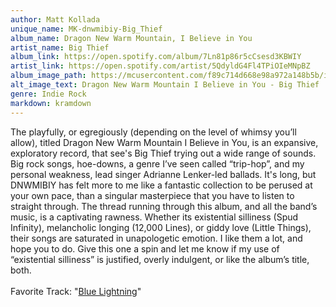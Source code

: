 ```yaml
---
author: Matt Kollada
unique_name: MK-dnwmibiy-Big_Thief
album_name: Dragon New Warm Mountain, I Believe in You
artist_name: Big Thief
album_link: https://open.spotify.com/album/7Ln81p86r5cCsesd3KBWIY
artist_link: https://open.spotify.com/artist/5QdyldG4Fl4TPiOIeMNpBZ
album_image_path: https://mcusercontent.com/f89c714d668e98a972a148b5b/images/d8ddef87-b281-b8c5-7b6f-9560c068ba2f.jpeg
alt_image_text: Dragon New Warm Mountain I Believe in You - Big Thief
genre: Indie Rock
markdown: kramdown
---
```


The playfully, or egregiously (depending on the level of whimsy you’ll allow), titled Dragon New Warm Mountain I Believe in You, is an expansive, exploratory record, that see's Big Thief trying out a wide range of sounds. Big rock songs, hoe-downs, a genre I’ve seen called “trip-hop”, and my personal weakness, lead singer Adrianne Lenker-led ballads. It's long, but DNWMIBIY has felt more to me like a fantastic collection to be perused at your own pace, than a singular masterpiece that you have to listen to straight through. The thread running through this album, and all the band’s music, is a captivating rawness. Whether its existential silliness (Spud Infinity), melancholic longing (12,000 Lines), or giddy love (Little Things), their songs are saturated in unapologetic emotion. I like them a lot, and hope you to do. Give this one a spin and let me know if my use of “existential silliness” is justified, overly indulgent, or like the album’s title, both.
<br>
<br>
Favorite Track: "<a href="https://open.spotify.com/track/2PNvb2hdbbAvWCjybGbqXO">Blue Lightning</a>"